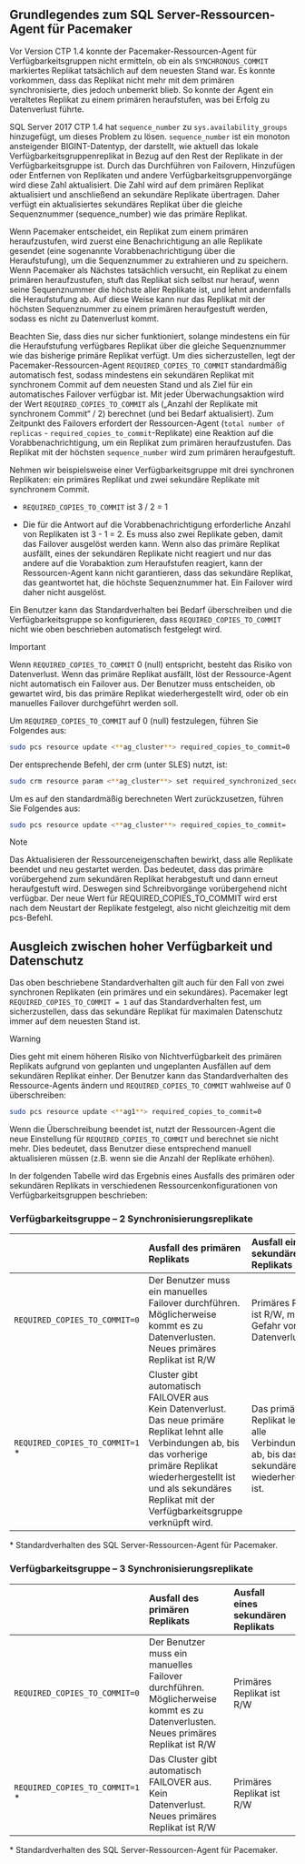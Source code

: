 ## <a name="pacemakerNotify"></a>Grundlegendes zum SQL Server-Ressourcen-Agent für Pacemaker

Vor Version CTP 1.4 konnte der Pacemaker-Ressourcen-Agent für Verfügbarkeitsgruppen nicht ermitteln, ob ein als `SYNCHRONOUS_COMMIT` markiertes Replikat tatsächlich auf dem neuesten Stand war. Es konnte vorkommen, dass das Replikat nicht mehr mit dem primären synchronisierte, dies jedoch unbemerkt blieb. So konnte der Agent ein veraltetes Replikat zu einem primären heraufstufen, was bei Erfolg zu Datenverlust führte. 

SQL Server 2017 CTP 1.4 hat `sequence_number` zu `sys.availability_groups` hinzugefügt, um dieses Problem zu lösen. `sequence_number` ist ein monoton ansteigender BIGINT-Datentyp, der darstellt, wie aktuell das lokale Verfügbarkeitsgruppenreplikat in Bezug auf den Rest der Replikate in der Verfügbarkeitsgruppe ist. Durch das Durchführen von Failovern, Hinzufügen oder Entfernen von Replikaten und andere Verfügbarkeitsgruppenvorgänge wird diese Zahl aktualisiert. Die Zahl wird auf dem primären Replikat aktualisiert und anschließend an sekundäre Replikate übertragen. Daher verfügt ein aktualisiertes sekundäres Replikat über die gleiche Sequenznummer (sequence_number) wie das primäre Replikat. 

Wenn Pacemaker entscheidet, ein Replikat zum einem primären heraufzustufen, wird zuerst eine Benachrichtigung an alle Replikate gesendet (eine sogenannte Vorabbenachrichtigung über die Heraufstufung), um die Sequenznummer zu extrahieren und zu speichern. Wenn Pacemaker als Nächstes tatsächlich versucht, ein Replikat zu einem primären heraufzustufen, stuft das Replikat sich selbst nur herauf, wenn seine Sequenznummer die höchste aller Replikate ist, und lehnt andernfalls die Heraufstufung ab. Auf diese Weise kann nur das Replikat mit der höchsten Sequenznummer zu einem primären heraufgestuft werden, sodass es nicht zu Datenverlust kommt. 

Beachten Sie, dass dies nur sicher funktioniert, solange mindestens ein für die Heraufstufung verfügbares Replikat über die gleiche Sequenznummer wie das bisherige primäre Replikat verfügt. Um dies sicherzustellen, legt der Pacemaker-Ressourcen-Agent `REQUIRED_COPIES_TO_COMMIT` standardmäßig automatisch fest, sodass mindestens ein sekundären Replikat mit synchronem Commit auf dem neuesten Stand und als Ziel für ein automatisches Failover verfügbar ist. Mit jeder Überwachungsaktion wird der Wert `REQUIRED_COPIES_TO_COMMIT` als („Anzahl der Replikate mit synchronem Commit“ / 2) berechnet (und bei Bedarf aktualisiert). Zum Zeitpunkt des Failovers erfordert der Ressourcen-Agent (`total number of replicas` - `required_copies_to_commit`-Replikate) eine Reaktion auf die Vorabbenachrichtigung, um ein Replikat zum primären heraufzustufen. Das Replikat mit der höchsten `sequence_number` wird zum primären heraufgestuft. 

Nehmen wir beispielsweise einer Verfügbarkeitsgruppe mit drei synchronen Replikaten: ein primäres Replikat und zwei sekundäre Replikate mit synchronem Commit.

- `REQUIRED_COPIES_TO_COMMIT`  ist 3 / 2 = 1

- Die für die Antwort auf die Vorabbenachrichtigung erforderliche Anzahl von Replikaten ist 3 - 1 = 2. Es muss also zwei Replikate geben, damit das Failover ausgelöst werden kann. Wenn also das primäre Replikat ausfällt, eines der sekundären Replikate nicht reagiert und nur das andere auf die Vorabaktion zum Heraufstufen reagiert, kann der Ressourcen-Agent kann nicht garantieren, dass das sekundäre Replikat, das geantwortet hat, die höchste Sequenznummer hat. Ein Failover wird daher nicht ausgelöst.

Ein Benutzer kann das Standardverhalten bei Bedarf überschreiben und die Verfügbarkeitsgruppe so konfigurieren, dass `REQUIRED_COPIES_TO_COMMIT` nicht wie oben beschrieben automatisch festgelegt wird.

>[!IMPORTANT]
>Wenn `REQUIRED_COPIES_TO_COMMIT` 0 (null) entspricht, besteht das Risiko von Datenverlust. Wenn das primäre Replikat ausfällt, löst der Ressource-Agent nicht automatisch ein Failover aus. Der Benutzer muss entscheiden, ob gewartet wird, bis das primäre Replikat wiederhergestellt wird, oder ob ein manuelles Failover durchgeführt werden soll.

Um `REQUIRED_COPIES_TO_COMMIT` auf 0 (null) festzulegen, führen Sie Folgendes aus:

```bash
sudo pcs resource update <**ag_cluster**> required_copies_to_commit=0
```

Der entsprechende Befehl, der crm (unter SLES) nutzt, ist:

```bash
sudo crm resource param <**ag_cluster**> set required_synchronized_secondaries_to_commit 0
```

Um es auf den standardmäßig berechneten Wert zurückzusetzen, führen Sie Folgendes aus:

```bash
sudo pcs resource update <**ag_cluster**> required_copies_to_commit=
```

>[!NOTE]
>Das Aktualisieren der Ressourceneigenschaften bewirkt, dass alle Replikate beendet und neu gestartet werden. Das bedeutet, dass das primäre vorübergehend zum sekundären Replikat herabgestuft und dann erneut heraufgestuft wird. Deswegen sind Schreibvorgänge vorübergehend nicht verfügbar. Der neue Wert für REQUIRED_COPIES_TO_COMMIT wird erst nach dem Neustart der Replikate festgelegt, also nicht gleichzeitig mit dem pcs-Befehl.

## <a name="balancing-high-availability-and-data-protection"></a>Ausgleich zwischen hoher Verfügbarkeit und Datenschutz 

Das oben beschriebene Standardverhalten gilt auch für den Fall von zwei synchronen Replikaten (ein primäres und ein sekundäres). Pacemaker legt `REQUIRED_COPIES_TO_COMMIT = 1` auf das Standardverhalten fest, um sicherzustellen, dass das sekundäre Replikat für maximalen Datenschutz immer auf dem neuesten Stand ist.  

>[!WARNING]
>Dies geht mit einem höheren Risiko von Nichtverfügbarkeit des primären Replikats aufgrund von geplanten und ungeplanten Ausfällen auf dem sekundären Replikat einher. Der Benutzer kann das Standardverhalten des Ressource-Agents ändern und `REQUIRED_COPIES_TO_COMMIT` wahlweise auf 0 überschreiben:

```bash
sudo pcs resource update <**ag1**> required_copies_to_commit=0
```

Wenn die Überschreibung beendet ist, nutzt der Ressourcen-Agent die neue Einstellung für `REQUIRED_COPIES_TO_COMMIT` und berechnet sie nicht mehr. Dies bedeutet, dass Benutzer diese entsprechend manuell aktualisieren müssen (z.B. wenn sie die Anzahl der Replikate erhöhen).

In der folgenden Tabelle wird das Ergebnis eines Ausfalls des primären oder sekundären Replikats in verschiedenen Ressourcenkonfigurationen von Verfügbarkeitsgruppen beschrieben:

### <a name="availability-group---2-sync-replicas"></a>Verfügbarkeitsgruppe – 2 Synchronisierungsreplikate

| |Ausfall des primären Replikats |Ausfall eines sekundären Replikats
|:---|:--- |:--- |
|`REQUIRED_COPIES_TO_COMMIT=0`|Der Benutzer muss ein manuelles Failover durchführen. <br>Möglicherweise kommt es zu Datenverlusten.<br> Neues primäres Replikat ist R/W |Primäres Replikat ist R/W, mit Gefahr von Datenverlusten
|`REQUIRED_COPIES_TO_COMMIT=1` * |Cluster gibt automatisch FAILOVER aus <br>Kein Datenverlust. <br> Das neue primäre Replikat lehnt alle Verbindungen ab, bis das vorherige primäre Replikat wiederhergestellt ist und als sekundäres Replikat mit der Verfügbarkeitsgruppe verknüpft wird. |Das primäre Replikat lehnt alle Verbindungen ab, bis das sekundäre wiederhergestellt ist.

\* Standardverhalten des SQL Server-Ressourcen-Agent für Pacemaker.

### <a name="availability-group---3-sync-replicas"></a>Verfügbarkeitsgruppe – 3 Synchronisierungsreplikate

| |Ausfall des primären Replikats |Ausfall eines sekundären Replikats
|:---|:--- |:--- |
|`REQUIRED_COPIES_TO_COMMIT=0`|Der Benutzer muss ein manuelles Failover durchführen. <br>Möglicherweise kommt es zu Datenverlusten. <br>Neues primäres Replikat ist R/W |Primäres Replikat ist R/W
|`REQUIRED_COPIES_TO_COMMIT=1` * |Das Cluster gibt automatisch FAILOVER aus. <br>Kein Datenverlust. <br>Neues primäres Replikat ist R/W |Primäres Replikat ist R/W 

\* Standardverhalten des SQL Server-Ressourcen-Agent für Pacemaker.